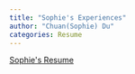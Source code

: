 ```yaml
---
title: "Sophie's Experiences"
author: "Chuan(Sophie) Du"
categories: Resume
---
```


<a href="https://chuandu2.github.io/images/Sophie_CV.pdf" target="_blank">Sophie's Resume</a>
